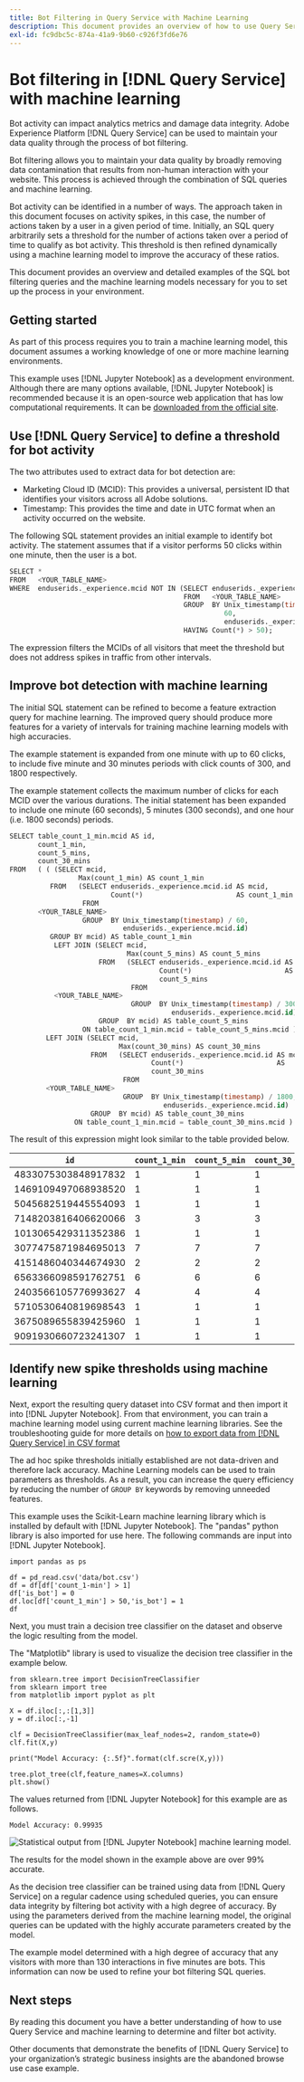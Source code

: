 ```yaml
---
title: Bot Filtering in Query Service with Machine Learning
description: This document provides an overview of how to use Query Service and machine learning to determine bot activity and filter their actions from genuine online website visitor traffic.
exl-id: fc9dbc5c-874a-41a9-9b60-c926f3fd6e76
---
```

# Bot filtering in [!DNL Query Service] with machine learning

Bot activity can impact analytics metrics and damage data integrity. Adobe Experience Platform [!DNL Query Service] can be used to maintain your data quality through the process of bot filtering. 

Bot filtering allows you to maintain your data quality by broadly removing data contamination that results from non-human interaction with your website. This process is achieved through the combination of SQL queries and machine learning.

Bot activity can be identified in a number of ways. The approach taken in this document focuses on activity spikes, in this case, the number of actions taken by a user in a given period of time. Initially, an SQL query arbitrarily sets a threshold for the number of actions taken over a period of time to qualify as bot activity. This threshold is then refined dynamically using a machine learning model to improve the accuracy of these ratios.

This document provides an overview and detailed examples of the SQL bot filtering queries and the machine learning models necessary for you to set up the process in your environment.    

## Getting started

As part of this process requires you to train a machine learning model, this document assumes a working knowledge of one or more machine learning environments. 

This example uses [!DNL Jupyter Notebook] as a development environment. Although there are many options available, [!DNL Jupyter Notebook] is recommended because it is an open-source web application that has low computational requirements. It can be [downloaded from the official site](https://jupyter.org/). 

## Use [!DNL Query Service] to define a threshold for bot activity

The two attributes used to extract data for bot detection are:

* Marketing Cloud ID (MCID): This provides a universal, persistent ID that identifies your visitors across all Adobe solutions.
* Timestamp: This provides the time and date in UTC format when an activity occurred on the website.  

The following SQL statement provides an initial example to identify bot activity. The statement assumes that if a visitor performs 50 clicks within one minute, then the user is a bot.

```sql
SELECT * 
FROM   <YOUR_TABLE_NAME> 
WHERE  enduserids._experience.mcid NOT IN (SELECT enduserids._experience.mcid 
                                           FROM   <YOUR_TABLE_NAME> 
                                           GROUP  BY Unix_timestamp(timestamp) / 
                                                     60, 
                                                     enduserids._experience.mcid 
                                           HAVING Count(*) > 50);  
```

The expression filters the MCIDs of all visitors that meet the threshold but does not address spikes in traffic from other intervals. 

## Improve bot detection with machine learning

The initial SQL statement can be refined to become a feature extraction query for machine learning. The improved query should produce more features for a variety of intervals for training machine learning models with high accuracies.  

The example statement is expanded from one minute with up to 60 clicks, to include five minute and 30 minutes periods with click counts of 300, and 1800 respectively.

The example statement collects the maximum number of clicks for each MCID over the various durations. The initial statement has been expanded to include one minute (60 seconds), 5 minutes (300 seconds), and one hour (i.e. 1800 seconds) periods.

```sql
SELECT table_count_1_min.mcid AS id, 
       count_1_min, 
       count_5_mins, 
       count_30_mins 
FROM   ( ( (SELECT mcid, 
                 Max(count_1_min) AS count_1_min 
          FROM   (SELECT enduserids._experience.mcid.id AS mcid, 
                         Count(*)                       AS count_1_min 
                  FROM 
       <YOUR_TABLE_NAME> 
                  GROUP  BY Unix_timestamp(timestamp) / 60, 
                            enduserids._experience.mcid.id) 
          GROUP BY mcid) AS table_count_1_min 
           LEFT JOIN (SELECT mcid, 
                             Max(count_5_mins) AS count_5_mins 
                      FROM   (SELECT enduserids._experience.mcid.id AS mcid, 
                                     Count(*)                       AS 
                                     count_5_mins 
                              FROM 
           <YOUR_TABLE_NAME> 
                              GROUP  BY Unix_timestamp(timestamp) / 300, 
                                        enduserids._experience.mcid.id) 
                      GROUP  BY mcid) AS table_count_5_mins 
                  ON table_count_1_min.mcid = table_count_5_mins.mcid ) 
         LEFT JOIN (SELECT mcid, 
                           Max(count_30_mins) AS count_30_mins 
                    FROM   (SELECT enduserids._experience.mcid.id AS mcid, 
                                   Count(*)                       AS 
                                   count_30_mins 
                            FROM 
         <YOUR_TABLE_NAME> 
                            GROUP  BY Unix_timestamp(timestamp) / 1800, 
                                      enduserids._experience.mcid.id) 
                    GROUP  BY mcid) AS table_count_30_mins 
                ON table_count_1_min.mcid = table_count_30_mins.mcid ) 
```

The result of this expression might look similar to the table provided below.

| `id` | `count_1_min`  | `count_5_min` | `count_30_min` |
|---|---|---|---|
| 4833075303848917832 | 1 | 1  | 1 |
| 1469109497068938520 | 1  | 1 | 1 |
| 5045682519445554093 | 1  | 1 | 1 |
| 7148203816406620066 | 3  | 3 | 3 |
| 1013065429311352386 |  1 | 1 | 1 |
| 3077475871984695013 |  7 | 7 | 7 |
| 4151486040344674930 |  2 | 2 | 2 |
| 6563366098591762751 |  6 | 6 | 6 |
| 2403566105776993627 |  4 | 4 | 4 |
| 5710530640819698543 | 1  | 1 | 1 |
| 3675089655839425960 | 1  | 1 | 1 |
| 9091930660723241307 | 1  | 1 | 1 |

## Identify new spike thresholds using machine learning

Next, export the resulting query dataset into CSV format and then import it into [!DNL Jupyter Notebook]. From that environment, you can train a machine learning model using current machine learning libraries. See the troubleshooting guide for more details on [how to export data from [!DNL Query Service] in CSV format](../troubleshooting-guide.md#export-csv)

The ad hoc spike thresholds initially established are not data-driven and therefore lack accuracy. Machine Learning models can be used to train parameters as thresholds. As a result, you can increase the query efficiency by reducing the number of `GROUP BY` keywords by removing unneeded features.

This example uses the Scikit-Learn machine learning library which is installed by default with [!DNL Jupyter Notebook]. The "pandas" python library is also imported for use here. The following commands are input into [!DNL Jupyter Notebook].

```shell
import pandas as ps

df = pd_read.csv('data/bot.csv')
df = df[df['count_1-min'] > 1]
df['is_bot'] = 0
df.loc[df['count_1_min'] > 50,'is_bot'] = 1
df
```

Next, you must train a decision tree classifier on the dataset and observe the logic resulting from the model.

The "Matplotlib" library is used to visualize the decision tree classifier in the example below.

```shell
from sklearn.tree import DecisionTreeClassifier
from sklearn import tree
from matplotlib import pyplot as plt

X = df.iloc[:,:[1,3]]
y = df.iloc[:,-1]

clf = DecisionTreeClassifier(max_leaf_nodes=2, random_state=0)
clf.fit(X,y)

print("Model Accuracy: {:.5f}".format(clf.scre(X,y)))

tree.plot_tree(clf,feature_names=X.columns)
plt.show()
```

The values returned from [!DNL Jupyter Notebook] for this example are as follows.

```text
Model Accuracy: 0.99935
```

![Statistical output from [!DNL Jupyter Notebook] machine learning model.](../images/use-cases/jupiter-notebook-output.png)

The results for the model shown in the example above are over 99% accurate.

As the decision tree classifier can be trained using data from [!DNL Query Service] on a regular cadence using scheduled queries, you can ensure data integrity by filtering bot activity with a high degree of accuracy. By using the parameters derived from the machine learning model, the original queries can be updated with the highly accurate parameters created by the model.

The example model determined with a high degree of accuracy that any visitors with more than 130 interactions in five minutes are bots. This information can now be used to refine your bot filtering SQL queries.

## Next steps

By reading this document you have a better understanding of how to use Query Service and machine learning to determine and filter bot activity. 

Other documents that demonstrate the benefits of [!DNL Query Service] to your organization’s strategic business insights are the abandoned browse use case example.
